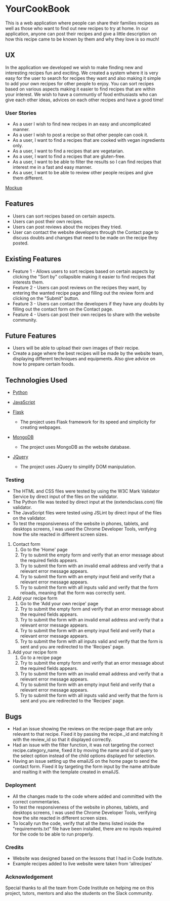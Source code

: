 # YourCookBook
This is a web application where people can share their families recipes as well as those who want to find out new recipes to try at home. In our application, anyone can post their recipes and give a little description on how this recipe came to be known by them and why they love is so much!


## UX
In the application we developed we wish to make finding new and interesting recipes fun and exciting. We created a system where it is very easy for the user to search for recipes they want and also making it simple to add your own recipes for other people to enjoy. You can sort recipes based on various aspects making it easier to find recipes that are within your interest.
We wish to have a communtiy of food enthusiasts who can give each other ideas, advices on each other recipes and have a good time!

### User Stories
* As a user I wish to find new recipes in an easy and uncomplicated manner.
* As a user I wish to post a recipe so that other people can cook it.
* As a user, I want to find a recipes that are cooked with vegan ingredients only.
* As a user, I want to find a recipes that are vegetarian.
* As a user, I want to find a recipes that are gluten-free.
* As a user, I want to be able to filter the results so I can find recipes that interest me in a fast and easy manner.
* As a user, I want to be able to review other people recipes and give them different.

[Mockup](mockup/recipe_website.pdf)

## Features 
* Users can sort recipes based on certain aspects.
* Users can post their own recipes.
* Users can post reviews about the recipes they tried.
* User can contact the website developers through the Contact page to discuss doubts and changes that need to be made on the recipe they posted.

## Existing Features
* Feature 1 - Allows users to sort recipes based on certain aspects by clicking the "Sort by" collapsible making it easier to find recipes that interests them.
* Feature 2 - Users can post reviews on the recipes they want, by entering the wanted recipe page and filling out the review form and clicking on the "Submit" button.
* Feature 3 - Users can contact the developers if they have any doubts by filling out the contact form on the Contact page.
* Feature 4 - Users can post their own recipes to share with the website community.

## Future Features
* Users will be able to upload their own images of their recipe.
* Create a page where the best recipes will be made by the website team, displaying different techniques and equipments. Also give advice on how to prepare certain foods.

## Technologies Used

* [Python](https://www.python.org/)

* [JavaScript](https://www.javascript.com/)

* [Flask](https://flask.palletsprojects.com/en/1.1.x/)
    * The project uses Flask framework for its speed and simplicity for creating webpages.
* [MongoDB](https://www.mongodb.com/)
    * The project uses MongoDB as the website database.
* [JQuery](https://jquery.com/)
    * The project uses JQuery to simplify DOM manipulation.

### Testing
* The HTML and CSS files were tested by using the W3C Mark Validator Service by direct input of the files on the validator.
* The Python file was tested by direct input at the (extendsclass.com) file validator.
* The JavaScript files were tested using JSLint by direct input of the files on the validator.
* To test the responsiveness of the website in phones, tablets, and desktops screens, I was used the Chrome Developer Tools, verifying how the site reacted in different screen sizes.
1. Contact form
    1. Go to the 'Home' page
    1. Try to submit the empty form and verify that an error message about the required fields appears.
    1. Try to submit the form with an invalid email address and verify that a relevant error message appears.
    1. Try to submit the form with an empty input field and verify that a relevant error message appears.
    1. Try to submit the form with all inputs valid and verify that the form reloads, meaning that the form was correctly sent.
2. Add your recipe form
    1. Go to the 'Add your own recipe' page
    1. Try to submit the empty form and verify that an error message about the required fields appears.
    1. Try to submit the form with an invalid email address and verify that a relevant error message appears.
    1. Try to submit the form with an empty input field and verify that a relevant error message appears.
    1. Try to submit the form with all inputs valid and verify that the form is sent and you are redirected to the 'Recipes' page. 
3. Add your recipe form
    1. Go to a recipe page
    1. Try to submit the empty form and verify that an error message about the required fields appears.
    1. Try to submit the form with an invalid email address and verify that a relevant error message appears.
    1. Try to submit the form with an empty input field and verify that a relevant error message appears.
    1. Try to submit the form with all inputs valid and verify that the form is sent and you are redirected to the 'Recipes' page. 

 ## Bugs
 * Had an issue showing the reviews on the recipe-page that are only relevant to that recipe. Fixed it by passing the recipe._id and matching it with the review_id so that it displayed correctly.
 * Had an issue with the filter function, it was not targeting the correct recipe.category_name, fixed it by moving the name and id of query to the select option instead of the child options displayed for selection.
 * Having an issue setting up the emailJS on the home page to send the contact form. Fixed it by targeting the form input by the name attribute and realting it with the template created in emailJS. 
### Deployment
* All the changes made to the code where added and committed with the correct commentaries.
* To test the responsiveness of the website in phones, tablets, and desktops screens, I was used the Chrome Developer Tools, verifying how the site reacted in different screen sizes.
* To locally run the code, verify that all the items listed inside the "requirements.txt" file have been installed, there are no inputs required for the code to be able to run properly.

### Credits
* Website was designed based on the lessons that I had in Code Institute.
* Example recipes added to live website were taken from 'allrecipes'
### Acknowledgement
Special thanks to all the team from Code Institute on helping me on this project, tutors, mentors and also the students on the Slack community.


